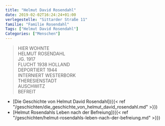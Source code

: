 ```yaml
---
title: "Helmut David Rosendahl"
date: 2019-02-02T16:24:24+01:00
verlegestelle: "Sittarder Straße 11"
familie: "Familie Rosendahl"
Tags: ["Helmut David Rosendahl"]
Categories: ["Menschen"]
---
```


> HIER WOHNTE <br />
> HELMUT ROSENDAHL <br />
> JG. 1917 <br />
> FLUCHT 1938 HOLLAND <br />
> DEPORTIERT 1944 <br />
> INTERNIERT WESTERBORK <br />
> THERESIENSTADT <br />
> AUSCHWITZ <br />
> BEFREIT <br />

* [Die Geschichte von Helmut David Rosendahl]({{< ref "/geschichten/die_geschichte_von_helmut_david_rosendahl.md" >}})
* [Helmut Rosendahls Leben nach der Befreiung]({{< ref "/geschichten/helmut-rosendahls-leben-nach-der-befreiung.md" >}})